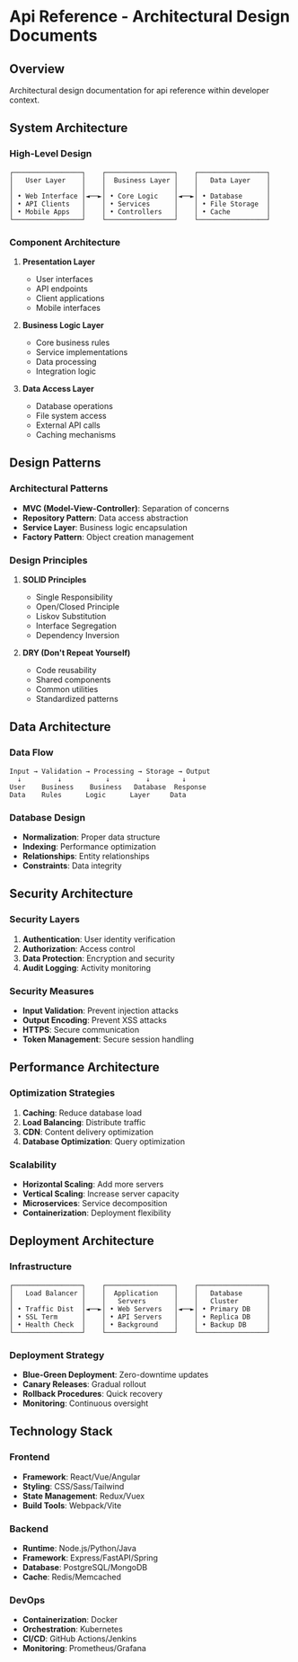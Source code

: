 # Api Reference - Architectural Design Documents

## Overview
Architectural design documentation for api reference within developer context.

## System Architecture

### High-Level Design
```
┌─────────────────┐    ┌─────────────────┐    ┌─────────────────┐
│   User Layer    │    │  Business Layer │    │   Data Layer    │
│                 │    │                 │    │                 │
│ • Web Interface │◄──►│ • Core Logic    │◄──►│ • Database      │
│ • API Clients   │    │ • Services      │    │ • File Storage  │
│ • Mobile Apps   │    │ • Controllers   │    │ • Cache         │
└─────────────────┘    └─────────────────┘    └─────────────────┘
```

### Component Architecture
1. **Presentation Layer**
   - User interfaces
   - API endpoints
   - Client applications
   - Mobile interfaces

2. **Business Logic Layer**
   - Core business rules
   - Service implementations
   - Data processing
   - Integration logic

3. **Data Access Layer**
   - Database operations
   - File system access
   - External API calls
   - Caching mechanisms

## Design Patterns

### Architectural Patterns
- **MVC (Model-View-Controller)**: Separation of concerns
- **Repository Pattern**: Data access abstraction
- **Service Layer**: Business logic encapsulation
- **Factory Pattern**: Object creation management

### Design Principles
1. **SOLID Principles**
   - Single Responsibility
   - Open/Closed Principle
   - Liskov Substitution
   - Interface Segregation
   - Dependency Inversion

2. **DRY (Don't Repeat Yourself)**
   - Code reusability
   - Shared components
   - Common utilities
   - Standardized patterns

## Data Architecture

### Data Flow
```
Input → Validation → Processing → Storage → Output
  ↓         ↓           ↓         ↓        ↓
User    Business    Business   Database  Response
Data    Rules      Logic      Layer     Data
```

### Database Design
- **Normalization**: Proper data structure
- **Indexing**: Performance optimization
- **Relationships**: Entity relationships
- **Constraints**: Data integrity

## Security Architecture

### Security Layers
1. **Authentication**: User identity verification
2. **Authorization**: Access control
3. **Data Protection**: Encryption and security
4. **Audit Logging**: Activity monitoring

### Security Measures
- **Input Validation**: Prevent injection attacks
- **Output Encoding**: Prevent XSS attacks
- **HTTPS**: Secure communication
- **Token Management**: Secure session handling

## Performance Architecture

### Optimization Strategies
1. **Caching**: Reduce database load
2. **Load Balancing**: Distribute traffic
3. **CDN**: Content delivery optimization
4. **Database Optimization**: Query optimization

### Scalability
- **Horizontal Scaling**: Add more servers
- **Vertical Scaling**: Increase server capacity
- **Microservices**: Service decomposition
- **Containerization**: Deployment flexibility

## Deployment Architecture

### Infrastructure
```
┌─────────────────┐    ┌─────────────────┐    ┌─────────────────┐
│   Load Balancer │    │  Application    │    │   Database      │
│                 │    │   Servers       │    │   Cluster       │
│ • Traffic Dist  │◄──►│ • Web Servers   │◄──►│ • Primary DB    │
│ • SSL Term      │    │ • API Servers   │    │ • Replica DB    │
│ • Health Check  │    │ • Background    │    │ • Backup DB     │
└─────────────────┘    └─────────────────┘    └─────────────────┘
```

### Deployment Strategy
- **Blue-Green Deployment**: Zero-downtime updates
- **Canary Releases**: Gradual rollout
- **Rollback Procedures**: Quick recovery
- **Monitoring**: Continuous oversight

## Technology Stack

### Frontend
- **Framework**: React/Vue/Angular
- **Styling**: CSS/Sass/Tailwind
- **State Management**: Redux/Vuex
- **Build Tools**: Webpack/Vite

### Backend
- **Runtime**: Node.js/Python/Java
- **Framework**: Express/FastAPI/Spring
- **Database**: PostgreSQL/MongoDB
- **Cache**: Redis/Memcached

### DevOps
- **Containerization**: Docker
- **Orchestration**: Kubernetes
- **CI/CD**: GitHub Actions/Jenkins
- **Monitoring**: Prometheus/Grafana
